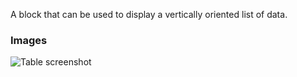 A block that can be used to display a vertically oriented list of data.

### Images

![Table screenshot](https://gitlab.com/appsemble/appsemble/-/raw/0.29.2/config/assets/list.png)
